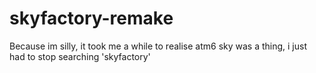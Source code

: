 # skyfactory-remake
 
Because im silly, it took me a while to realise atm6 sky was a thing, i just had to stop searching 'skyfactory'
